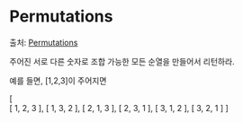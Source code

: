 ﻿# Permutations

출처: [Permutations](https://leetcode.com/problems/permutations/)  

주어진 서로 다른 숫자로 조합 가능한 모든 순열을 만들어서 리턴하라.

예를 들면, [1,2,3]이 주어지면

[  
 [ 1, 2, 3 ], 
 [ 1, 3, 2 ],
 [ 2, 1, 3 ],
 [ 2, 3, 1 ],
 [ 3, 1, 2 ],
 [ 3, 2, 1 ]
]